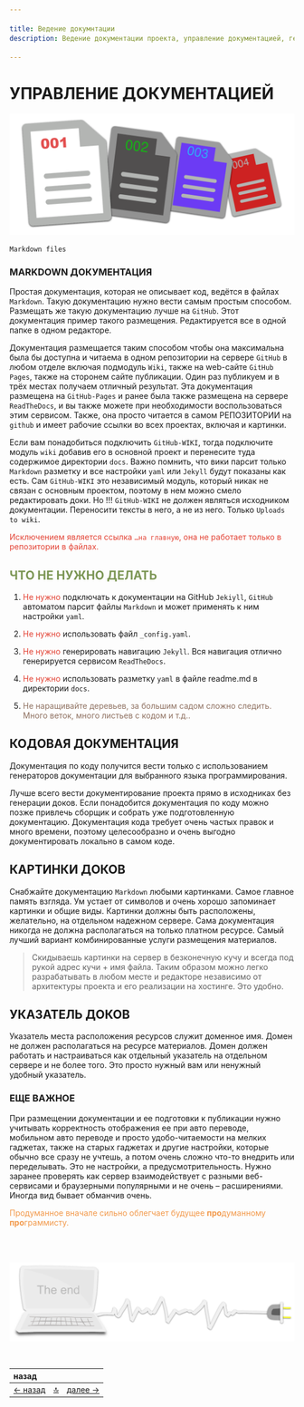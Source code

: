 ```yaml
---

title: Ведение докумнтации
description: Ведение документации проекта, управление документацией, генерация, размещение

---
```


<div class="navi"><nav id="navi"><!-- js --></nav></div>

# УПРАВЛЕНИЕ ДОКУМЕНТАЦИЕЙ

<span id="page-name-img" class="img" onclick="imgResize()">![img](assets/svg/documents.svg)</span>

	Markdown files

### MARKDOWN ДОКУМЕНТАЦИЯ

Простая документация, которая не описывает код, ведётся в файлах `Markdown`. 
Такую документацию нужно вести самым простым способом. Размещать же такую документацию лучше на `GitHub`. Этот документация пример такого размещения. Редактируется все в одной папке в одном редакторе.

Документация размещается таким способом чтобы она максимальна была бы доступна и читаема в одном репозитории на сервере `GitHub` в любом отделе включая подмодуль `Wiki`, также на web-сайте `GitHub Pages`, также на сторонем сайте публикации. Один раз публикуем и в трёх местах получаем отличный результат. Эта документация размещена на `GitHub-Pages` и ранее была также размещена на сервере `ReadTheDocs`, и вы также можете при необходимости воспользоваться этим сервисом. Также, она просто читается в самом РЕПОЗИТОРИИ на `github` и имеет рабочие ссылки во всех проектах, включая и картинки. 

Если вам понадобиться подключить `GitHub-WIKI`, тогда подключите модуль `wiki` добавив его в основной проект и перенесите туда содержимое директории `docs`. Важно помнить, что вики парсит только `Markdown` разметку и все настройки `yaml` или `Jekyll` будут показаны как есть. Сам `GitHub-WIKI` это независимый модуль, который никак не связан с основным проектом, поэтому в нем можно смело редактировать доки. Но !!! `GitHub-WIKI` не должен являться исходником документации. Переносити тексты в него, а не из него. Только `Uploads to wiki`.  

<span style="color: #e34234;">Исключением является ссылка `…на главную`, она не работает только в репозитории в файлах.</span>

## <span style="color: #7C9655;">ЧТО НЕ НУЖНО ДЕЛАТЬ </span>

1. <span style="color: #e34234;">Не нужно</span> подключать к документации на GitHub `Jekiyll`, `GitHub` автоматом парсит файлы `Markdown` и может применять к ним настройки `yaml`.

2. <span style="color: #e34234;">Не нужно</span> использовать файл `_config.yaml`.

3. <span style="color: #e34234;">Не нужно</span> генерировать навигацию `Jekyll`. Вся навигация отлично генерируется сервисом `ReadTheDocs`.

4. <span style="color: #e34234;">Не нужно</span> использовать разметку `yaml` в файле readme.md в директории `docs`.

5. <span style="color: #8F7161;">Не наращивайте деревьев, за большим садом сложно следить. Много веток, много листьев с кодом и т.д..


## КОДОВАЯ ДОКУМЕНТАЦИЯ

Документация по коду получится вести только с использованием генераторов документации для выбранного языка программирования. 

Лучше всего вести документирование проекта прямо в исходниках без генерации доков. Если понадобится документация по коду можно позже привлечь сборщик и собрать уже подготовленную документацию. Документация кода требует очень частых правок и много времени, поэтому целесообразно и очень выгодно документировать локально в самом коде.

## КАРТИНКИ ДОКОВ

Снабжайте документацию `Markdown` любыми картинками. Самое главное память взгляда. Ум устает от символов и очень хорошо запоминает картинки и общие виды. Картинки должны быть расположены, желательно, на отдельном надежном сервере. Сама документация никогда не должна располагаться на только платном ресурсе. Самый лучший вариант комбинированные услуги размещения материалов.

>Скидываешь картинки на сервер в безконечную кучу и всегда под рукой адрес кучи + имя файла. Таким образом можно легко разрабатывать в любом месте и редакторе независимо от архитектуры проекта и его реализации на хостинге. Это удобно.

## УКАЗАТЕЛЬ ДОКОВ

Указатель места расположения ресурсов служит доменное имя. Домен не должен располагаться на ресурсе материалов. Домен должен работать и настраиваться как отдельный указатель на отдельном сервере и не более того. Это просто нужный вам или ненужный удобный указатель.

### ЕЩЕ ВАЖНОЕ

При размещении документации и ее подготовки к публикации нужно учитывать корректность отображения ее при авто переводе, мобильном авто переводе и просто удобо-читаемости на мелких гаджетах, также на старых гаджетах и другие настройки, которые обычно все сразу не учтешь, а потом очень сложно что-то внедрить или переделывать. Это не настройки, а предусмотрительность. Нужно заранее проверять как сервер взаимодействует с разными веб-сервисами и браузерными популярными и не очень – расширениями. Иногда вид бывает обманчив очень.

<span style="color: #F29849;">Продуманное вначале сильно облегчает будущее **про**думанному **про**граммисту.

<br>
<br>


<span id="comp-end-img" class="img" onclick="imgResize()">![img](assets/svg/comp-end.svg)</span>

<script src="assets/js/navi.js"></script>

<!--ystm_start-->
<br>

 |назад||| 
 |:---|:---:|---:| 
 [← назад](twerdo-test-fontics.md)|[ 🔝 ](#)|[далее →](vedi-vim.md) 

 <br>
<!--ystm_end-->
